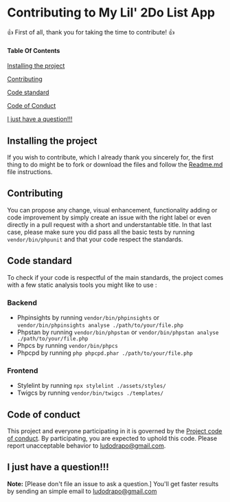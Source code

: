 # Contributing to My Lil' 2Do List App

:+1: First of all, thank you for taking the time to contribute! :+1:

#### Table Of Contents

[Installing the project](#installing-the-project)

[Contributing](#contributing)

[Code standard](#code-standard)

[Code of Conduct](#code-of-conduct)

[I just have a question!!!](#i-just-have-a-question)

## Installing the project

If you wish to contribute, which I already thank you sincerely for, the first thing to do might be to fork or download the files and follow the [Readme.md](README.md) file instructions.

## Contributing

You can propose any change, visual enhancement, functionality adding or code improvement by simply create an issue with the right label or even directly in a pull request with a short and understantable title. In that last case, please make sure you did pass all the basic tests by running ```vendor/bin/phpunit``` and that your code respect the standards.

## Code standard

To check if your code is respectful of the main standards, the project comes with a few static analysis tools you might like to use :

### Backend

* Phpinsights by running ```vendor/bin/phpinsights``` or ```vendor/bin/phpinsights analyse ./path/to/your/file.php```
* Phpstan by running ```vendor/bin/phpstan``` or ```vendor/bin/phpstan analyse ./path/to/your/file.php```
* Phpcs by running ```vendor/bin/phpcs```
* Phpcpd by running ```php phpcpd.phar ./path/to/your/file.php```

### Frontend

* Stylelint by running ```npx stylelint ./assets/styles/```
* Twigcs  by running ```vendor/bin/twigcs ./templates/```

## Code of conduct

This project and everyone participating in it is governed by the [Project code of conduct](CODE_OF_CONDUCT.md). By participating, you are expected to uphold this code. Please report unacceptable behavior to [ludodrapo@gmail.com](mailto:ludodrapo@gmail.com).

## I just have a question!!!

**Note:** [Please don't file an issue to ask a question.]
You'll get faster results by sending an simple email to [ludodrapo@gmail.com](mailto:ludodrapo@gmail.com)
